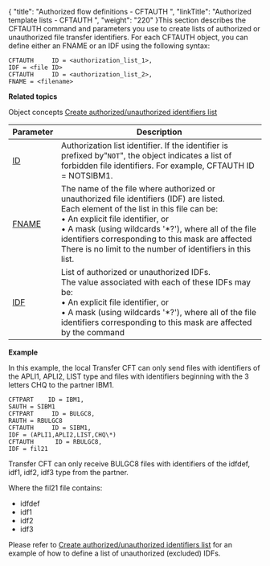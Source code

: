 {
    "title": "Authorized flow definitions - CFTAUTH  ",
    "linkTitle": "Authorized template lists - CFTAUTH ",
    "weight": "220"
}<span id="Listing_model_file_identifiers__IDF_"></span>This section describes
the CFTAUTH command and parameters you use to create lists of authorized or unauthorized file transfer identifiers. For each CFTAUTH object, you can define either an FNAME or an IDF using the following syntax:

```
CFTAUTH     ID = <authorization_list_1>,
IDF = <file ID>
CFTAUTH     ID = <authorization_list_2>,
FNAME = <filename>
```

****Related
topics****

Object concepts
[](../../../../concepts/cft_configuration_concepts_start_here/authorization_list_concepts)[Create
authorized/unauthorized identifiers list](../../../../concepts/cft_configuration_concepts_start_here/authorization_list_concepts)


| Parameter  | Description  |
| --- | --- |
| [ID](../../../command_summary/parameter_intro/id) | Authorization list identifier. If the identifier is prefixed by&quot;<code>NOT</code>&quot;, the object indicates a list of forbidden file identifiers. For example, CFTAUTH ID = NOTSIBM1. |
| [FNAME](../../../command_summary/parameter_intro/fname) | The name of the file where authorized or unauthorized file identifiers (IDF) are listed.<br/> Each element of the list in this file can be:<br/> • An explicit file identifier, or<br/> • A mask (using wildcards '*?'), where all of the file identifiers corresponding to this mask are affected<br/> There is no limit to the number of identifiers in this list. |
| [IDF](../../../command_summary/parameter_intro/idf) | List of authorized or unauthorized IDFs.<br/> The value associated with each of these IDFs may be:<br/> • An explicit file identifier, or<br/> • A mask (using wildcards '*?'), where all of the file identifiers corresponding to this mask are affected by the command |


****<span id="CFTAUTH_example"></span>Example****

In this example, the local Transfer CFT can only send files with identifiers of the APLI1, APLI2, LIST type and files with
identifiers beginning with the 3 letters CHQ to the partner
IBM1.

```
CFTPART    ID = IBM1,
SAUTH = SIBM1
CFTPART     ID = BULGC8,
RAUTH = RBULGC8
CFTAUTH     ID = SIBM1,
IDF = (APLI1,APLI2,LIST,CHQ\*)
CFTAUTH      ID = RBULGC8,
IDF = fil21
```

Transfer CFT can only receive BULGC8 files with identifiers
of the idfdef, idf1, idf2, idf3 type from the partner.

Where the fil21 file contains:

- idfdef
- idf1
- idf2
- idf3

Please refer to [Create
authorized/unauthorized identifiers list](../../../../concepts/cft_configuration_concepts_start_here/authorization_list_concepts) for an example of how to define a list of unauthorized (excluded) IDFs.
